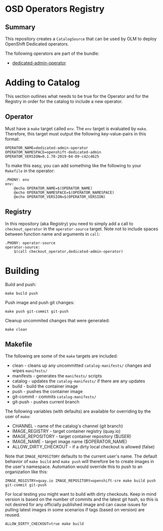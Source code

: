 # OSD Operators Registry

## Summary

This repository creates a `CatalogSource` that can be used by OLM to deploy OpenShift Dedicated operators.

The following operators are part of the bundle:

- [dedicated-admin-operator](https://github.com/openshift/dedicated-admin-operator.git)

# Adding to Catalog

This section outlines what needs to be true for the Operator and for the Registry in order for the catalog to include a new operator.

## Operator

Must have a `make` target called `env`.  The `env` target is evaluated by `make`.  Therefore, this target must output the following key-value-pairs in this format:

```
OPERATOR_NAME=dedicated-admin-operator
OPERATOR_NAMESPACE=openshift-dedicated-admin
OPERATOR_VERSION=0.1.70-2019-04-09-c42c4625
```

To make this easy, you can add something like the following to your `Makefile` in the operator:

```
.PHONY: env
env:
    @echo OPERATOR_NAME=$(OPERATOR_NAME)
    @echo OPERATOR_NAMESPACE=$(OPERATOR_NAMESPACE)
    @echo OPERATOR_VERSION=$(OPERATOR_VERSION)
```

## Registry

In this repository (aka Registry) you need to simply add a call to `checkout_operator` in the `operator-source` target.  Note not to include spaces between function name and arguments in `call`:

```
.PHONY: operator-source
operator-source: 
	$(call checkout_operator,dedicated-admin-operator)
```

# Building

Build and push:
```
make build push
```

Push image and push git changes:
```
make push git-commit git-push
```

Cleanup uncommited changes that were generated:
```
make clean
```

## Makefile

The following are some of the `make` targets are included:

- clean - cleans up any uncommitted `catalog-manifests/` changes and wipes `manifests/`
- manifests - generates the `manifests/` scripts
- catalog - updates the `catalog-manifests/` if there are any updates
- build - build the container image
- push - pushes the container image
- git-commit - commits `catalog-manifests/`
- git-push - pushes current branch

The following variables (with defaults) are available for overriding by the user of `make`:

- CHANNEL - name of the catalog's channel (git branch)
- IMAGE_REGISTRY - target container registry (quay.io)
- IMAGE_REPOSITORY - target container repository ($USER)
- IMAGE_NAME - target image name ($OPERATOR_NAME)
- ALLOW_DIRTY_CHECKOUT - if a dirty local checkout is allowed (false)

Note that `IMAGE_REPOSITORY` defaults to the current user's name.  The default behavior of `make build` and `make push` will therefore be to create images in the user's namespace.  Automation would override this to push to an organization like this:

```
IMAGE_REGISTRY=quay.io IMAGE_REPOSITORY=openshift-sre make build push git-commit git-push
```

For local testing you might want to build with dirty checkouts.  Keep in mind version is based on the number of commits and the latest git hash, so this is not desired for any officially published image and can cause issues for pulling latest images in some scenarios if tags (based on version) are reused.

```
ALLOW_DIRTY_CHECKOUT=true make build
```
